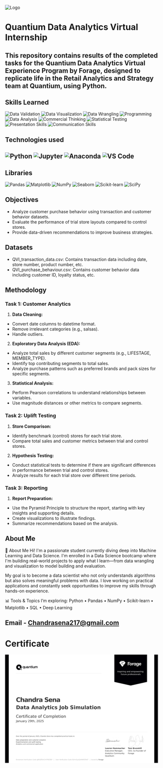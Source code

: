 
![Logo](https://encrypted-tbn0.gstatic.com/images?q=tbn:ANd9GcTDOj-Xv6gLbWVu8iiniZOWcQv_FvDCfcg0AQ&s)


# Quantium Data Analytics Virtual Internship 

This repository contains results of the completed tasks for the Quantium Data Analytics Virtual Experience Program by Forage, designed to replicate life in the Retail Analytics and Strategy team at Quantium, using Python.
---
## Skills Learned 
![Data Validation](https://img.shields.io/badge/Data%20Validation-00897B?style=for-the-badge&logo=checkmarx&logoColor=white)
![Data Visualization](https://img.shields.io/badge/Data%20Visualization-800080?style=for-the-badge&logo=tableau&logoColor=white)
![Data Wrangling](https://img.shields.io/badge/Data%20Wrangling-9C27B0?style=for-the-badge&logo=databricks&logoColor=white)
![Programming](https://img.shields.io/badge/Programming-000000?style=for-the-badge&logo=code&logoColor=white)
![Data Analysis](https://img.shields.io/badge/Data%20Analysis-007ACC?style=for-the-badge&logo=powerbi&logoColor=white)
![Commercial Thinking](https://img.shields.io/badge/Commercial%20Thinking-FFA000?style=for-the-badge&logo=google&logoColor=white)
![Statistical Testing](https://img.shields.io/badge/Statistical%20Testing-3F51B5?style=for-the-badge&logo=rstudio&logoColor=white)
![Presentation Skills](https://img.shields.io/badge/Presentation%20Skills-D84315?style=for-the-badge&logo=microsoft-powerpoint&logoColor=white)
![Communication Skills](https://img.shields.io/badge/Communication%20Skills-4CAF50?style=for-the-badge&logo=wechat&logoColor=white)

## Technologies used 
![Python](https://img.shields.io/badge/Python-3776AB?style=for-the-badge&logo=python&logoColor=white) ![Jupyter](https://img.shields.io/badge/Jupyter-F37626?style=for-the-badge&logo=jupyter&logoColor=white) ![Anaconda](https://img.shields.io/badge/Anaconda-44A833?style=for-the-badge&logo=anaconda&logoColor=white) ![VS Code](https://img.shields.io/badge/VS%20Code-007ACC?style=for-the-badge&logo=visual-studio-code&logoColor=white)
---
## Libraries 
![Pandas](https://img.shields.io/badge/Pandas-150458?style=for-the-badge&logo=pandas&logoColor=white)
![Matplotlib](https://img.shields.io/badge/Matplotlib-11557C?style=for-the-badge&logo=matplotlib&logoColor=white)
![NumPy](https://img.shields.io/badge/NumPy-013243?style=for-the-badge&logo=numpy&logoColor=white)
![Seaborn](https://img.shields.io/badge/Seaborn-2E4C81?style=for-the-badge)
![Scikit-learn](https://img.shields.io/badge/Scikit--learn-F7931E?style=for-the-badge&logo=scikit-learn&logoColor=white)
![SciPy](https://img.shields.io/badge/SciPy-8CAAE6?style=for-the-badge&logo=scipy&logoColor=white)



## Objectives
* Analyze customer purchase behavior using transaction and customer behavior datasets.
* Evaluate the performance of trial store layouts compared to control stores.
* Provide data-driven recommendations to improve business strategies.

## Datasets
* QVI_transaction_data.csv: Contains transaction data including date, store number, product number, etc.
* QVI_purchase_behaviour.csv: Contains customer behavior data including customer ID, loyalty status, etc.

## Methodology

### Task 1: Customer Analytics
1. **Data Cleaning:**
* Convert date columns to datetime format.
* Remove irrelevant categories (e.g., salsas).
* Handle outliers.

2. **Exploratory Data Analysis (EDA):**
*  Analyze total sales by different customer segments (e.g., LIFESTAGE, MEMBER_TYPE).
* Identify top contributing segments to total sales.
* Analyze purchase patterns such as preferred brands and pack sizes for specific segments.

3. **Statistical Analysis:**
* Perform Pearson correlations to understand relationships between variables.
* Use magnitude distances or other metrics to compare segments.

### Task 2: Uplift Testing
1. **Store Comparison:**

* Identify benchmark (control) stores for each trial store.
* Compare total sales and customer metrics between trial and control stores.

2. **Hypothesis Testing:**

* Conduct statistical tests to determine if there are significant differences in performance between trial and control stores.
* Analyze results for each trial store over different time periods.

### Task 3: Reporting
1. **Report Preparation:**
* Use the Pyramid Principle to structure the report, starting with key insights and supporting details.
* Create visualizations to illustrate findings.
* Summarize recommendations based on the analysis.





## About Me

🚀 About Me
Hi! I'm a passionate student currently diving deep into Machine Learning and Data Science. I'm enrolled in a Data Science bootcamp where I'm building real-world projects to apply what I learn—from data wrangling and visualization to model building and evaluation.

My goal is to become a data scientist who not only understands algorithms but also solves meaningful problems with data. I love working on practical applications and constantly seek opportunities to improve my skills through hands-on experience.

📊 Tools & Topics I’m exploring: Python • Pandas • NumPy • Scikit-learn • Matplotlib • SQL • Deep Learning

Email - Chandrasena217@gmail.com
---
# Certificate 
![certificate](https://github.com/Chandrasena217/Quantium-Data-Analytics-Virtual-Internship-/blob/main/quantium%20certificate.jpg)
